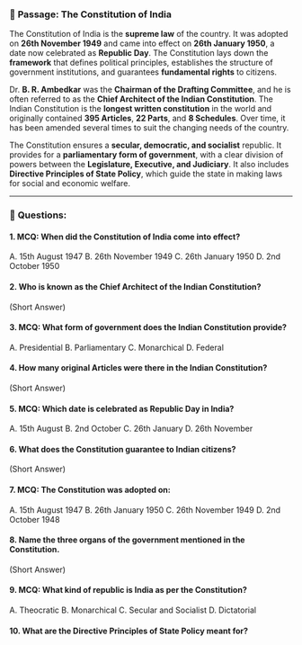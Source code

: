 

### 📘 **Passage: The Constitution of India**

The Constitution of India is the **supreme law** of the country. It was adopted on **26th November 1949** and came into effect on **26th January 1950**, a date now celebrated as **Republic Day**. The Constitution lays down the **framework** that defines political principles, establishes the structure of government institutions, and guarantees **fundamental rights** to citizens.

Dr. **B. R. Ambedkar** was the **Chairman of the Drafting Committee**, and he is often referred to as the **Chief Architect of the Indian Constitution**. The Indian Constitution is the **longest written constitution** in the world and originally contained **395 Articles**, **22 Parts**, and **8 Schedules**. Over time, it has been amended several times to suit the changing needs of the country.

The Constitution ensures a **secular, democratic, and socialist** republic. It provides for a **parliamentary form of government**, with a clear division of powers between the **Legislature, Executive, and Judiciary**. It also includes **Directive Principles of State Policy**, which guide the state in making laws for social and economic welfare.     

---

### 📝 **Questions:**

#### **1. MCQ:** When did the Constitution of India come into effect?

A. 15th August 1947
B. 26th November 1949
C. 26th January 1950
D. 2nd October 1950

#### **2. Who is known as the Chief Architect of the Indian Constitution?**

(Short Answer)

#### **3. MCQ:** What form of government does the Indian Constitution provide?

A. Presidential
B. Parliamentary
C. Monarchical
D. Federal

#### **4. How many original Articles were there in the Indian Constitution?**

(Short Answer)

#### **5. MCQ:** Which date is celebrated as Republic Day in India?

A. 15th August
B. 2nd October
C. 26th January
D. 26th November

#### **6. What does the Constitution guarantee to Indian citizens?**

(Short Answer)

#### **7. MCQ:** The Constitution was adopted on:

A. 15th August 1947
B. 26th January 1950
C. 26th November 1949
D. 2nd October 1948

#### **8. Name the three organs of the government mentioned in the Constitution.**

(Short Answer)

#### **9. MCQ:** What kind of republic is India as per the Constitution?

A. Theocratic
B. Monarchical
C. Secular and Socialist
D. Dictatorial

#### **10. What are the Directive Principles of State Policy meant for?**



